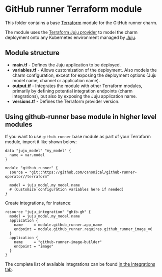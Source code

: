 <!-- vale Canonical.007-Headings-sentence-case = NO -->
# GitHub runner Terraform module
<!-- vale Canonical.007-Headings-sentence-case = YES -->

This folder contains a base [Terraform][Terraform] module for the GitHub runner charm.

The module uses the [Terraform Juju provider][Terraform Juju provider] to model the charm
deployment onto any Kubernetes environment managed by [Juju][Juju].

## Module structure

- **main.tf** - Defines the Juju application to be deployed.
- **variables.tf** - Allows customization of the deployment. Also models the charm configuration, 
  except for exposing the deployment options (Juju model name, channel or application name).
- **output.tf** - Integrates the module with other Terraform modules, primarily
  by defining potential integration endpoints (charm integrations), but also by exposing
  the Juju application name.
- **versions.tf** - Defines the Terraform provider version.

## Using github-runner base module in higher level modules

If you want to use `github-runner` base module as part of your Terraform module, import it
like shown below:

```text
data "juju_model" "my_model" {
  name = var.model
}

module "github_runner" {
  source = "git::https://github.com/canonical/github-runner-operator//terraform"

  model = juju_model.my_model.name
  # (Customize configuration variables here if needed)
}
```

Create integrations, for instance:

```text
resource "juju_integration" "ghib-gh" {
  model = juju_model.my_model.name
  application {
    name     = module.github_runner.app_name
    endpoint = module.github_runner.requires.github_runner_image_v0
  }
  application {
    name     = "github-runner-image-builder"
    endpoint = "image"
  }
}
```

The complete list of available integrations can be found [in the Integrations tab][github-runner-integrations].

[Terraform]: https://www.terraform.io/
[Terraform Juju provider]: https://registry.terraform.io/providers/juju/juju/latest
[Juju]: https://juju.is
[github-runner-integrations]: https://charmhub.io/github-runner/integrations
